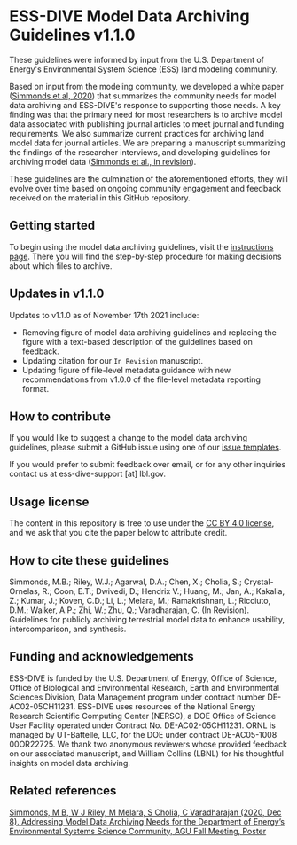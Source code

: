 # ESS-DIVE Model Data Archiving Guidelines v1.1.0  

These guidelines were informed by input from the U.S. Department of Energy's Environmental System Science (ESS) land modeling community.  

Based on input from the modeling community, we developed a white paper ([Simmonds et al, 2020](https://doi.org/10.31223/osf.io/acdk4)) that summarizes the community needs for model data archiving and ESS-DIVE's response to supporting those needs. A key finding was that the primary need for most researchers is to archive model data associated with publishing journal articles to meet journal and funding requirements. We also summarize current practices for archiving land model data for journal articles. We are preparing a manuscript summarizing the findings of the researcher interviews, and developing guidelines for archiving model data ([Simmonds et al., in revision](#how-to-cite-these-guidelines)).

These guidelines are the culmination of the aforementioned efforts, they will evolve over time based on ongoing community engagement and feedback received on the material in this GitHub repository.  

## Getting started  
To begin using the model data archiving guidelines, visit the [instructions page](instructions.md). There you will find the step-by-step procedure for making decisions about which files to archive.

## Updates in v1.1.0
Updates to v1.1.0 as of November 17th 2021 include:

- Removing figure of model data archiving guidelines and replacing the figure with a text-based description of the guidelines based on feedback.
- Updating citation for our `In Revision` manuscript.  
- Updating figure of file-level metadata guidance with new recommendations from v1.0.0 of the file-level metadata reporting format.  

## How to contribute  

If you would like to suggest a change to the model data archiving guidelines, please submit a GitHub issue using one of our [issue templates](https://github.com/ess-dive-community/essdive-community-space-guide/issues/new/choose).  

If you would prefer to submit feedback over email, or for any other inquiries contact us at ess-dive-support [at] lbl.gov.

## Usage license
The content in this repository is free to use under the [CC BY 4.0 license](https://creativecommons.org/licenses/by/4.0/), and we ask that you cite the paper below to attribute credit.

## How to cite these guidelines  

Simmonds, M.B.; Riley, W.J.; Agarwal, D.A.; Chen, X.; Cholia, S.; Crystal-Ornelas, R.; Coon, E.T.; Dwivedi, D.; Hendrix V.; Huang, M.; Jan, A.; Kakalia, Z.; Kumar, J.; Koven, C.D.; Li, L.; Melara, M.; Ramakrishnan, L.; Ricciuto, D.M.; Walker, A.P.; Zhi, W.; Zhu, Q.; Varadharajan, C. (In Revision). Guidelines for publicly archiving terrestrial model data to enhance usability, intercomparison, and synthesis.

## Funding and acknowledgements  
ESS-DIVE is funded by the U.S. Department of Energy, Office of Science, Office of Biological and Environmental Research, Earth and Environmental Sciences Division, Data Management program under contract number DE-AC02-05CH11231. ESS-DIVE uses resources of the National Energy Research Scientific Computing Center (NERSC), a DOE Office of Science User Facility operated under Contract No. DE-AC02-05CH11231. ORNL is managed by UT-Battelle, LLC, for the DOE under contract DE-AC05-1008 00OR22725. We thank two anonymous reviewers whose provided feedback on our associated manuscript, and William Collins (LBNL) for his thoughtful insights on model data archiving.

## Related references  
[Simmonds, M B, W J Riley, M Melara, S Cholia, C Varadharajan (2020, Dec 8). Addressing Model Data Archiving Needs for the Department of Energy’s Environmental Systems Science Community, AGU Fall Meeting, Poster](https://agu2020fallmeeting-agu.ipostersessions.com/default.aspx?s=E0-3E-14-4B-92-EE-A6-0F-11-0C-CC-D8-A5-DE-D4-A8&guestview=true)  
